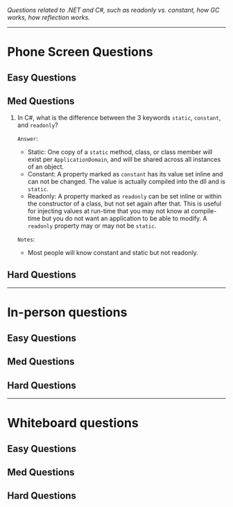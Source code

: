 *Questions related to .NET and C#, such as readonly vs. constant, how GC works, how reflection works.*

---

# Phone Screen Questions

## Easy Questions

## Med Questions

1. In C#, what is the difference between the 3 keywords `static`, `constant`, and `readonly`?

    `Answer`:
    * Static: One copy of a `static` method, class, or class member will exist per `ApplicationDomain`, and will be shared across all instances of an object.
    * Constant: A property marked as `constant` has its value set inline and can not be changed.  The value is actually compiled into the dll and is `static`.
    * Readonly: A property marked as `readonly` can be set inline or within the constructor of a class, but not set again after that.  This is useful for injecting values at run-time that you may not know at compile-time but you do not want an application to be able to modify.  A `readonly` property may or may not be `static`.

    `Notes`:
    * Most people will know constant and static but not readonly.

## Hard Questions

---

# In-person questions

## Easy Questions

## Med Questions

## Hard Questions

---

# Whiteboard questions

## Easy Questions

## Med Questions

## Hard Questions